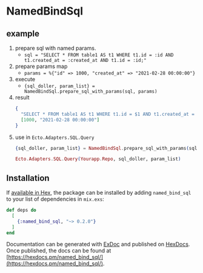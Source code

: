 # NamedBindSql

## example

1. prepare sql with named params.
   * `sql = "SELECT * FROM table1 AS t1 WHERE t1.id = :id AND t1.created_at = :created_at AND t1.id = :id;"`
1. prepare params map
   * `params = %{"id" => 1000, "created_at" => "2021-02-28 00:00:00"}`
1. execute
   * `{sql_doller, param_list} = NamedBindSql.prepare_sql_with_params(sql, params)`
1. result
    ```elixir
    {
      "SELECT * FROM table1 AS t1 WHERE t1.id = $1 AND t1.created_at = $2 AND t1.id = $1 ;",
      [1000, "2021-02-28 00:00:00"]
    }
    ```
1. use in `Ecto.Adapters.SQL.Query`
    ```elixir
    {sql_doller, param_list} = NamedBindSql.prepare_sql_with_params(sql, params)

    Ecto.Adapters.SQL.Query(Yourapp.Repo, sql_doller, param_list)
    ```

## Installation

If [available in Hex](https://hex.pm/docs/publish), the package can be installed
by adding `named_bind_sql` to your list of dependencies in `mix.exs`:

```elixir
def deps do
  [
    {:named_bind_sql, "~> 0.2.0"}
  ]
end
```

Documentation can be generated with [ExDoc](https://github.com/elixir-lang/ex_doc)
and published on [HexDocs](https://hexdocs.pm). Once published, the docs can
be found at [https://hexdocs.pm/named_bind_sql/](https://hexdocs.pm/named_bind_sql/).
